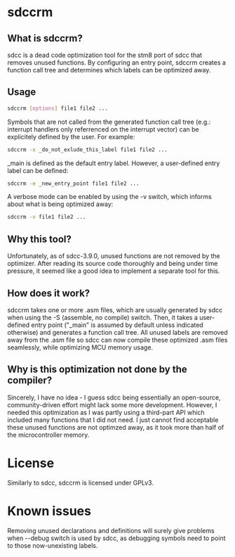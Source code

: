 # sdccrm

## What is sdccrm?
sdcc is a dead code optimization tool for the stm8 port of sdcc that removes unused functions. By configuring an entry point, sdccrm creates a function call tree and determines which labels can be optimized away.

## Usage
```bash
sdccrm [options] file1 file2 ...
```
Symbols that are not called from the generated function call tree (e.g.: interrupt handlers only referrenced on the interrupt vector) can be explicitely defined by the user. For example:

```bash
sdccrm -x _do_not_exlude_this_label file1 file2 ...
```
_main is defined as the default entry label. However, a user-defined entry label can be defined:

```bash
sdccrm -e _new_entry_point file1 file2 ...
```

A verbose mode can be enabled by using the -v switch, which informs about what is being optimized away:

```bash
sdccrm -v file1 file2 ...
```
## Why this tool?
Unfortunately, as of sdcc-3.9.0, unused functions are not removed by the optimizer. After reading its source code thoroughly and being under time pressure, it seemed like a good idea to implement a separate tool for this.

## How does it work?
sdccrm takes one or more .asm files, which are usually generated by sdcc when using the -S (assemble, no compile) switch. Then, it takes a user-defined entry point ("_main" is assumed by default unless indicated otherwise) and generates a function call tree. All unused labels are removed away from the .asm file so sdcc can now compile these optimized .asm files seamlessly, while optimizing MCU memory usage.

## Why is this optimization not done by the compiler?
Sincerely, I have no idea - I guess sdcc being essentially an open-source, community-driven effort might lack some more development. However, I needed this optimization as I was partly using a third-part API which included many functions that I did not need. I just cannot find acceptable these unused functions are not optimzed away, as it took more than half of the microcontroller memory.

# License
Similarly to sdcc, sdccrm is licensed under GPLv3.

# Known issues
Removing unused declarations and definitions will surely give problems when --debug switch is used by sdcc, as debugging symbols need to point to those now-unexisting labels.
